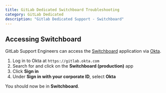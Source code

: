 ```yaml
---
title: GitLab Dedicated Switchboard Troubleshooting
category: GitLab Dedicated
description: "Gitlab Dedicated Support - Switchboard"
---
```


## Accessing Switchboard

GitLab Support Engineers can access the [Switchboard](https://about.gitlab.com/direction/saas-platforms/switchboard/) application via [Okta](/handbook/business-technology/okta/index.html).

1. Log in to Okta at `https://gitlab.okta.com`
1. Search for and click on the **Switchboard (production)** app  
1. Click **Sign in**
1. Under **Sign in with your corporate ID**, select **Okta**

You should now be in **Switchboard**. 
